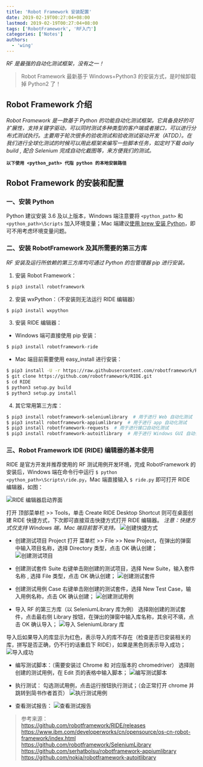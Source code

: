```yaml
---
title: 'Robot Framework 安装配置'
date: 2019-02-19T00:27:04+08:00
lastmod: 2019-02-19T00:27:04+08:00
tags: ['RobotFramework', 'RF入门']
categories: ['Notes']
authors:
  - 'wing'
---
```


_RF 是最强的自动化测试框架，没有之一！_

> Robot Framework 最新基于 Windows+Python3 的安装方式，是时候卸载掉 Python2 了！

## Robot Framework 介绍

_Robot Framework 是一款基于 Python 的功能自动化测试框架。它具备良好的可扩展性，支持关键字驱动，可以同时测试多种类型的客户端或者接口，可以进行分布式测试执行。主要用于轮次很多的验收测试和验收测试驱动开发（ATDD）。在我们进行全球化测试的时候可以用此框架来编写一些脚本任务，如定时下载 daily build , 配合 Selenium 完成自动化截图等，来方便我们的测试。_

**`以下使用 <python_path> 代指 python 的本地安装路径`**

## Robot Framework 的安装和配置

### 一、安装 Python

Python 建议安装 3.6 及以上版本，Windows 端注意要将 `<python_path>` 和 `<python_path>\Scripts` 加入环境变量；Mac 端建议[使用 brew 安装 Python](https://www.baidu.com/s?ie=utf-8&f=8&rsv_bp=1&tn=baidu&wd=%E4%BD%BF%E7%94%A8%20brew%20%E5%AE%89%E8%A3%85%20Python&oq=brew%25E5%25AE%2589%25E8%25A3%2585python&rsv_pq=8d4db15d00059a50&rsv_t=5c05WE34UHzDid5UVd7%2BBJWL%2FYI9X%2FimL17iCKjjZmNoOutHI%2FNSt0CiT7M&rqlang=cn&rsv_enter=1&inputT=785&rsv_sug3=44&rsv_sug1=27&rsv_sug7=100&rsv_sug2=0&rsv_sug4=1445)，即可不用考虑环境变量问题。

### 二、安装 RobotFramework 及其所需要的第三方库

_RF 安装及运行所依赖的第三方库均可通过 Python 的包管理器 pip 进行安装。_

1. 安装 Robot Framework：

```bash
$ pip3 install robotframework
```

2. 安装 wxPython：（不安装则无法运行 RIDE 编辑器）

```bash
$ pip3 install wxpython
```

3. 安装 RIDE 编辑器：

- Windows 端可直接使用 pip 安装：

```bash
$ pip3 install robotframework-ride
```

- Mac 端目前需要使用 easy_install 进行安装：

```bash
$ pip3 install -U -r https://raw.githubusercontent.com/robotframework/RIDE/master/requirements.txt
$ git clone https://github.com/robotframework/RIDE.git
$ cd RIDE
$ python3 setup.py build
$ python3 setup.py install
```

4. 其它常用第三方库：

```bash
$ pip3 install robotframework-seleniumlibrary  # 用于进行 Web 自动化测试
$ pip3 install robotframework-appiumlibrary  # 用于进行 app 自动化测试
$ pip3 install robotframework-requests  # 用于进行接口自动化测试
$ pip3 install robotframework-autoitlibrary  # 用于进行 Windows GUI 自动化测试（专用于 Windows 系统，安装时需要管理员权限）
```

### 三、Robot Framework IDE (RIDE) 编辑器的基本使用

RIDE 是官方开发并推荐使用的 RF 测试用例开发环境，完成 RobotFramework 的安装后，Windows 端在命令行中运行 `$ python <python_path>\Scripts\ride.py`，Mac 端直接输入 `$ ride.py` 即可打开 RIDE 编辑器，如图：

![RIDE 编辑器启动界面](http://ww1.sinaimg.cn/large/ed19fa55gy1gfno1dzv97j20u60jagnc.jpg)

打开 顶部菜单栏 >> Tools，单击 Create RIDE Desktop Shortcut 则可在桌面创建 RIDE 快捷方式，下次即可直接双击快捷方式打开 RIDE 编辑器。
_注意：快捷方式仅支持 Windows 端，Mac 端目前暂不支持。_
![创建快捷方式](http://ww1.sinaimg.cn/large/ed19fa55gy1gfno1yzs1uj20f00ak75m.jpg)

- 创建测试项目 Project
  打开 菜单栏 >> File >> New Project，在弹出的弹窗中输入项目名称，选择 Directory 类型，点击 OK 确认创建；
  ![创建测试项目](http://ww1.sinaimg.cn/large/ed19fa55gy1gfno2daycfj20sb0723zd.jpg)

- 创建测试套件 Suite
  右键单击刚创建的测试项目，选择 New Suite，输入套件名称 , 选择 File 类型，点击 OK 确认创建；
  ![创建测试套件](http://ww1.sinaimg.cn/large/ed19fa55gy1gfno40ruxmj20sc078aaw.jpg)

- 创建测试用例 Case
  右键单击刚创建的测试套件，选择 New Test Case，输入用例名称，点击 OK 确认创建；
  ![创建测试用例](http://ww1.sinaimg.cn/large/ed19fa55gy1gfno4ewzyej20sc05s74s.jpg)

- 导入 RF 的第三方库（以 SeleniumLibrary 库为例）
  选择刚创建的测试套件，点击最右侧 Library 按钮，在弹出的弹窗中输入库名称，其余可不填，点击 OK 确认导入；
  ![导入 SeleniumLibrary 库](http://ww1.sinaimg.cn/large/ed19fa55gy1gfno4unrfpj20tv0c7gmy.jpg)

导入后如果导入的库显示为红色，表示导入的库不存在（检查是否已安装相关的库，拼写是否正确，仍不行的话重启下 RIDE），如果是黑色则表示导入成功；
![导入成功](http://ww1.sinaimg.cn/large/ed19fa55gy1gfno5flnboj20dy05jq2y.jpg)

- 编写测试脚本：（需要安装过 Chrome 和 对应版本的 chromedriver）
  选择刚创建的测试用例，在 Edit 页的表格中输入脚本；
  ![编写测试脚本](http://ww1.sinaimg.cn/large/ed19fa55gy1gfno665fd3j20qi06u0t5.jpg)

- 执行测试：
  勾选测试用例，点击运行按钮执行测试；（会正常打开 chrome 并跳转到简书作者首页）
  ![执行测试用例](http://ww1.sinaimg.cn/large/ed19fa55gy1gfno6xdbpfj20qo06sdgb.jpg)

- 查看测试报告：
  ![查看测试报告](http://ww1.sinaimg.cn/large/ed19fa55gy1gfno7ymgzjj20pt0h0taa.jpg)

> 参考来源：  
> https://github.com/robotframework/RIDE/releases  
> https://www.ibm.com/developerworks/cn/opensource/os-cn-robot-framework/index.html  
> https://github.com/robotframework/SeleniumLibrary  
> https://github.com/serhatbolsu/robotframework-appiumlibrary  
> https://github.com/nokia/robotframework-autoitlibrary
